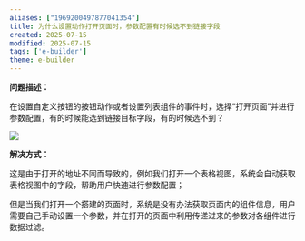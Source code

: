 ```yaml
---
aliases: ["1969200497877041354"]
title: 为什么设置动作打开页面时，参数配置有时候选不到链接字段
created: 2025-07-15
modified: 2025-07-15
tags: ['e-builder']
theme: e-builder
---
```


**问题描述：**

在设置自定义按钮的按钮动作或者设置列表组件的事件时，选择“打开页面”并进行参数配置，有的时候能选到链接目标字段，有的时候选不到？

![](https://myhelpdoc.oss-cn-heyuan.aliyuncs.com/mdimages/164d9f564a79c1713e2e49d005aeaa88.jpg)

**解决方式：**

这是由于打开的地址不同而导致的，例如我们打开一个表格视图，系统会自动获取表格视图中的字段，帮助用户快速进行参数配置；

但是当我们打开一个搭建的页面时，系统是没有办法获取页面内的组件信息，用户需要自己手动设置一个参数，并在打开的页面中利用传递过来的参数对各组件进行数据过滤。

